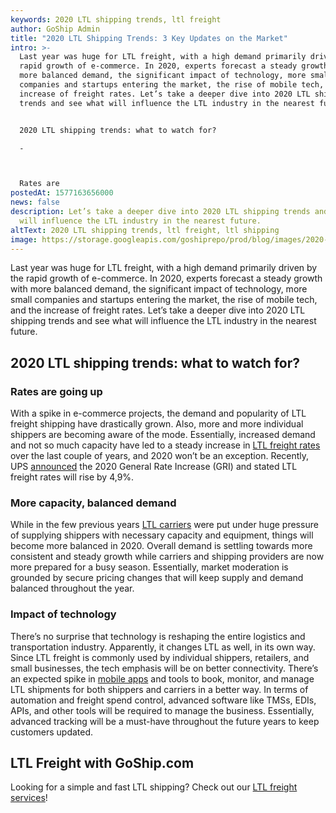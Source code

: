 ```yaml
---
keywords: 2020 LTL shipping trends, ltl freight
author: GoShip Admin
title: "2020 LTL Shipping Trends: 3 Key Updates on the Market"
intro: >-
  Last year was huge for LTL freight, with a high demand primarily driven by the
  rapid growth of e-commerce. In 2020, experts forecast a steady growth with
  more balanced demand, the significant impact of technology, more small
  companies and startups entering the market, the rise of mobile tech, and the
  increase of freight rates. Let’s take a deeper dive into 2020 LTL shipping
  trends and see what will influence the LTL industry in the nearest future. 


  2020 LTL shipping trends: what to watch for?

  -



  Rates are
postedAt: 1577163656000
news: false
description: Let’s take a deeper dive into 2020 LTL shipping trends and see what
  will influence the LTL industry in the nearest future.
altText: 2020 LTL shipping trends, ltl freight, ltl shipping
image: https://storage.googleapis.com/goshiprepo/prod/blog/images/2020-ltl-shipping-trends-3-key-updates-on-the-market.jpg
---
```

Last year was huge for LTL freight, with a high demand primarily driven by the rapid growth of e-commerce. In 2020, experts forecast a steady growth with more balanced demand, the significant impact of technology, more small companies and startups entering the market, the rise of mobile tech, and the increase of freight rates. Let’s take a deeper dive into 2020 LTL shipping trends and see what will influence the LTL industry in the nearest future.

## 2020 LTL shipping trends: what to watch for?

### Rates are going up

With a spike in e-commerce projects, the demand and popularity of LTL freight shipping have drastically grown. Also, more and more individual shippers are becoming aware of the mode. Essentially, increased demand and not so much capacity have led to a steady increase in [LTL freight rates](https://www.goship.com/blog/factors-determine-ltl-shipping-rates/) over the last couple of years, and 2020 won’t be an exception. Recently, UPS [announced](https://www.shipware.com/ups-2020-rate-increases/) the 2020 General Rate Increase (GRI) and stated LTL freight rates will rise by 4,9%.

### More capacity, balanced demand

While in the few previous years [LTL carriers](https://www.goship.com/blog/how-to-choose-the-right-ltl-carriers/) were put under huge pressure of supplying shippers with necessary capacity and equipment, things will become more balanced in 2020. Overall demand is settling towards more consistent and steady growth while carriers and shipping providers are now more prepared for a busy season. Essentially, market moderation is grounded by secure pricing changes that will keep supply and demand balanced throughout the year.

### Impact of technology

There’s no surprise that technology is reshaping the entire logistics and transportation industry. Apparently, it changes LTL as well, in its own way. Since LTL freight is commonly used by individual shippers, retailers, and small businesses, the tech emphasis will be on better connectivity. There’s an expected spike in [mobile apps](https://www.goship.com/blog/how-to-choose-the-best-shipping-app/) and tools to book, monitor, and manage LTL shipments for both shippers and carriers in a better way. In terms of automation and freight spend control, advanced software like TMSs, EDIs, APIs, and other tools will be required to manage the business. Essentially, advanced tracking will be a must-have throughout the future years to keep customers updated.

## LTL Freight with GoShip.com

Looking for a simple and fast LTL shipping? Check out our [LTL freight services](https://www.goship.com/shipping-services/ltl-freight-shipping/)! [](https://www.goship.com/)